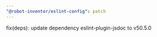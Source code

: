 ```yaml
---
"@robot-inventor/eslint-config": patch
---
```


fix(deps): update dependency eslint-plugin-jsdoc to v50.5.0
